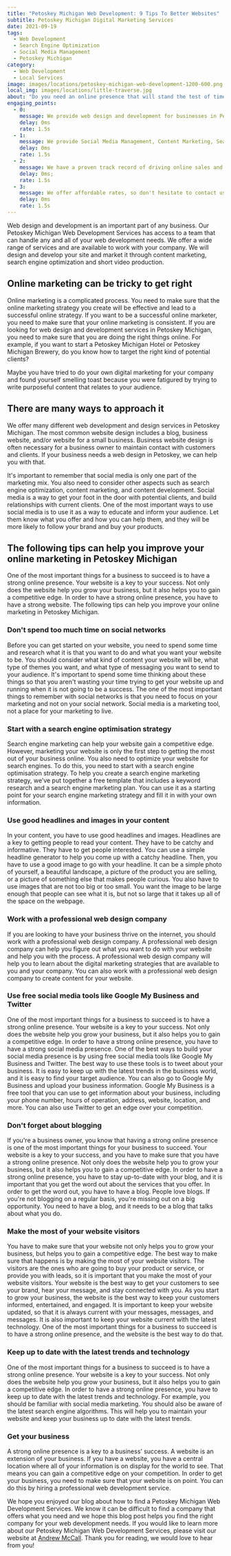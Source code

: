 ```yaml
---
title: "Petoskey Michigan Web Development: 9 Tips To Better Websites"
subtitle: Petoskey Michigan Digital Marketing Services
date: 2021-09-19
tags:
  - Web Development
  - Search Engine Optimization
  - Social Media Management
  - Petoskey Michigan
category: 
  - Web Development
  - Local Services
image: images/locations/petoskey-michigan-web-development-1200-600.png
local_img: images/locations/little-traverse.jpg
about: "Do you need an online presence that will stand the test of time? <br /><br />   If your business is growing and you want to stay ahead of the game, then it's crucial to have a website. <br /><br />  We develop custom web sites, so your company can have its own unique space on the internet. We started out in 2018 because we wanted to do things differently. <br /><br />  Our uncomplicated approach provides focused marketing strategy to help grow your brand."
engaging_points: 
  - 0:
    message: We provide web design and development for businesses in Petoskey Michigan.
    delay: 0ms
    rate: 1.5s
  - 1:
    message: We provide Social Media Management, Content Marketing, Search Engine Optimization, and Short Video Production Services.
    delay: 0ms
    rate: 1.5s
  - 2:
    message: We have a proven track record of driving online sales and driving traffic.
    delay: 0ms;
    rate: 1.5s
  - 3:
    message: We offer affordable rates, so don't hesitate to contact us now.
    delay: 0ms
    rate: 1.5s
---
```


 Web design and development is an important part of any business. Our Petoskey Michigan Web Development Services has access to a team that can handle any and all of your web development needs. We offer a wide range of services and are available to work with your company. We will design and develop your site and market it through content marketing, search engine optimization and short video production.

## Online marketing can be tricky to get right

 Online marketing is a complicated process. You need to make sure that the online marketing strategy you create will be effective and lead to a successful online strategy. If you want to be a successful online marketer, you need to make sure that your online marketing is consistent. If you are looking for web design and development services in Petoskey Michigan, you need to make sure that you are doing the right things online. For example, if you want to start a Petoskey Michigan Hotel or Petoskey Michigan Brewery, do you know how to target the right kind of potential clients?  

 Maybe you have tried to do your own digital marketing for your company and found yourself smelling toast because you were fatigured by trying to write purposeful content that relates to your audience.

## There are many ways to approach it

 We offer many different web development and design services in Petoskey Michigan. The most common website design includes a blog, business website, and/or website for a small business. Business website design is often necessary for a business owner to maintain contact with customers and clients. If your business needs a web design in Petoskey, we can help you with that.

 It's important to remember that social media is only one part of the marketing mix. You also need to consider other aspects such as search engine optimization, content marketing, and content development. Social media is a way to get your foot in the door with potential clients, and build relationships with current clients. One of the most important ways to use social media is to use it as a way to educate and inform your audience. Let them know what you offer and how you can help them, and they will be more likely to follow your brand and buy your products.

## The following tips can help you improve your online marketing in Petoskey Michigan

 One of the most important things for a business to succeed is to have a strong online presence. Your website is a key to your success. Not only does the website help you grow your business, but it also helps you to gain a competitive edge. In order to have a strong online presence, you have to have a strong website. The following tips can help you improve your online marketing in Petoskey Michigan.

### Don't spend too much time on social networks

 Before you can get started on your website, you need to spend some time and research what it is that you want to do and what you want your website to be. You should consider what kind of content your website will be, what type of themes you want, and what type of messaging you want to send to your audience. It's important to spend some time thinking about these things so that you aren't wasting your time trying to get your website up and running when it is not going to be a success. The one of the most important things to remember with social networks is that you need to focus on your marketing and not on your social network. Social media is a marketing tool, not a place for your marketing to live.

### Start with a search engine optimisation strategy

 Search engine marketing can help your website gain a competitive edge. However, marketing your website is only the first step to getting the most out of your business online. You also need to optimize your website for search engines. To do this, you need to start with a search engine optimisation strategy. To help you create a search engine marketing strategy, we’ve put together a free template that includes a keyword research and a search engine marketing plan. You can use it as a starting point for your search engine marketing strategy and fill it in with your own information.

### Use good headlines and images in your content

 In your content, you have to use good headlines and images. Headlines are a key to getting people to read your content. They have to be catchy and informative. They have to get people interested. You can use a simple headline generator to help you come up with a catchy headline. Then, you have to use a good image to go with your headline. It can be a simple photo of yourself, a beautiful landscape, a picture of the product you are selling, or a picture of something else that makes people curious. You also have to use images that are not too big or too small. You want the image to be large enough that people can see what it is, but not so large that it takes up all of the space on the webpage.

### Work with a professional web design company

 If you are looking to have your business thrive on the internet, you should work with a professional web design company. A professional web design company can help you figure out what you want to do with your website and help you with the process. A professional web design company will help you to learn about the digital marketing strategies that are available to you and your company. You can also work with a professional web design company to create content for your website.

### Use free social media tools like Google My Business and Twitter

 One of the most important things for a business to succeed is to have a strong online presence. Your website is a key to your success. Not only does the website help you grow your business, but it also helps you to gain a competitive edge. In order to have a strong online presence, you have to have a strong social media presence. One of the best ways to build your social media presence is by using free social media tools like Google My Business and Twitter. The best way to use these tools is to tweet about your business. It is easy to keep up with the latest trends in the business world, and it is easy to find your target audience. You can also go to Google My Business and upload your business information. Google My Business is a free tool that you can use to get information about your business, including your phone number, hours of operation, address, website, location, and more. You can also use Twitter to get an edge over your competition.

### Don't forget about blogging

 If you're a business owner, you know that having a strong online presence is one of the most important things for your business to succeed. Your website is a key to your success, and you have to make sure that you have a strong online presence. Not only does the website help you to grow your business, but it also helps you to gain a competitive edge. In order to have a strong online presence, you have to stay up-to-date with your blog, and it is important that you get the word out about the services that you offer. In order to get the word out, you have to have a blog. People love blogs. If you're not blogging on a regular basis, you're missing out on a big opportunity. You need to have a blog, and it needs to be a blog that talks about what you do.

###  Make the most of your website visitors

 You have to make sure that your website not only helps you to grow your business, but helps you to gain a competitive edge. The best way to make sure that happens is by making the most of your website visitors. The visitors are the ones who are going to buy your product or service, or provide you with leads, so it is important that you make the most of your website visitors. Your website is the best way to get your customers to see your brand, hear your message, and stay connected with you. As you start to grow your business, the website is the best way to keep your customers informed, entertained, and engaged. It is important to keep your website updated, so that it is always current with your messages, messages, and messages. It is also important to keep your website current with the latest technology. One of the most important things for a business to succeed is to have a strong online presence, and the website is the best way to do that.

###  Keep up to date with the latest trends and technology

 One of the most important things for a business to succeed is to have a strong online presence. Your website is a key to your success. Not only does the website help you grow your business, but it also helps you to gain a competitive edge. In order to have a strong online presence, you have to keep up to date with the latest trends and technology. For example, you should be familiar with social media marketing. You should also be aware of the latest search engine algorithms. This will help you to maintain your website and keep your business up to date with the latest trends.

###  Get your business

 A strong online presence is a key to a business’ success. A website is an extension of your business. If you have a website, you have a central location where all of your information is on display for the world to see. That means you can gain a competitive edge on your competition. In order to get your business, you need to make sure that your website is on point. You can do this by hiring a professional web development service.

  We hope you enjoyed our blog about how to find a Petoskey Michigan Web Development Services. We know it can be difficult to find a company that offers what you need and we hope this blog post helps you find the right company for your web development needs. If you would like to learn more about our Petoskey Michigan Web Development Services, please visit our website at [Andrew McCall](https://andrew-mccall.com "Petoskey Michigan Web Developer"). Thank you for reading, we would love to hear from you!

